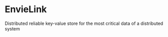# EnvieLink
Distributed reliable key-value store for the most critical data of a distributed system
